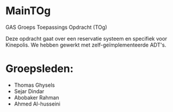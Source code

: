 # MainTOg

GAS Groeps Toepassings Opdracht (TOg)

Deze opdracht gaat over een reservatie systeem en specifiek voor Kinepolis. We hebben gewerkt met zelf-geïmplementeerde ADT's.

# Groepsleden:

- Thomas Ghysels
- Sejar Dindar
- Abobaker Rahman
- Ahmed Al-husseini
